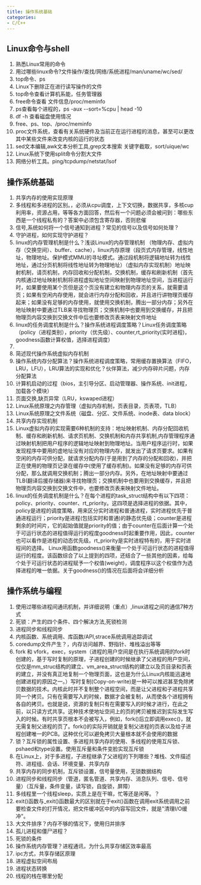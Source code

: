 ```yaml
---
title: 操作系统基础
categories: 
- C/C++
---
```



## Linux命令与shell
1. 熟悉Linux常用的命令
2. 用过哪些linux命令?文件操作/查找/网络/系统进程/man/uname/wc/sed/
3. top命令、ps
4. Linux下删除正在进行读写操作的文件
5. top命令查看计算机系能，任务管理器
23.	free命令查看 文件信息/proc/meminfo
24.	ps查看每个进程的，ps -aux --sort=%cpu | head -10
25.	df -h 查看磁盘使用情况
26.	free、ps、top、/proc/meminfo
34.	proc文件系统，查看有关系统硬件及当前正在运行进程的消息，甚至可以更改其中某些文件来改变内核的运行的状态
35.	sed文本编辑,awk文本分析工具,grep文本搜索 关键字截取，sort/uique/wc
83.	Linux系统下使用split命令分割大文件
84.	网络分析工具。ping/tcpdump/netstat/lsof

## 操作系统基础
1. 共享内存的使用实现原理
2. 多线程和多进程的区别。，必须从cpu调度，上下文切换，数据共享，多核cup利用率，资源占用，等等各方面回答，然后有一个问题必须会被问到：哪些东西是一个线程私有的？答案中必须包含寄存器，否则悲催
3. 信号,系统如何将一个信号通知到进程？常见的信号以及信号如何处理？
4. 守护进程，如何实现守护进程？
5. linux的内存管理机制是什么？浅谈Linux的内存管理机制 （物理内存、虚拟内存（交换空间）、buffer、cache），linux内存原理（段页式内存管理，线性地址，物理地址。保护模式MMU的寻址模式。通过段机制将逻辑地址转为线性地址，通过分页机制将线性地址转为物理地址）（虚拟内存实现机制）地址映射机制，请页机制，内存回收和分配机制，交换机制，缓存和刷新机制（首先内核通过地址映射机制将进程虚拟地址空间映射到物理地址空间，当进程运行时，如果要使用某个页但是这个页没有建立和物理内存页的关系，就需要请页；如果有空闲内存使用，就会进行内存分配和回收，并且进行讲物理页缓存起来；如果没有足够的内存使用，就使用交换机制，腾出一部分内存；另外在地址映射中要通过TLB来寻找物理页；交换机制中也要用到交换缓存，并且把物理页内容交换到交换文件中后也要修改页表来映射文件地址
8. linux的任务调度机制是什么？操作系统进程调度策略？Linux任务调度策略（policy（进程类别），priority（优先级）、counter,rt_priority(实时进程)，goodness函数计算权值，选择进程调度）
9. 
9. 简述现代操作系统虚拟内存机制
10. 操作系统内存分配算法？操作系统进程调度策略，常用缓存置换算法（FIFO，LRU，LFU），LRU算法的实现和优化？伙伴算法，减少内存碎片问题，内存分配算法
11. 计算机启动的过程（bios，主引导分区、启动管理器、操作系统、init进程，加载各个模块）
12. 页面交换,缺页异常（LRU，kswaped进程）
13. Linux系统原理之内存管理（虚拟内存机制，页表目录，页表项，TLB）
80.	Linux系统原理之文件系统（磁盘、分区、文件系统、inode表、data block）
83.	共享内存实现机制
84.	Linux虚拟内存的实现需要6种机制的支持：地址映射机制、内存分配回收机制、缓存和刷新机制、请求页机制、交换机制和内存共享机制,内存管理程序通过映射机制把用户程序的逻辑地址映射到物理地址。当用户程序运行时，如果发现程序中要用的虚地址没有对应的物理内存，就发出了请求页要求。如果有空闲的内存可供分配，就请求分配内存(于是用到了内存的分配和回收)，并把正在使用的物理页记录在缓存中(使用了缓存机制)。如果没有足够的内存可供分配，那么就调用交换机制；腾出一部分内存。另外，在地址映射中要通过TLB(翻译后援存储器)来寻找物理页；交换机制中也要用到交换缓存，并且把物理页内容交换到交换文件中，也要修改页表来映射文件地址。
85.	linux的任务调度机制是什么？在每个进程的task_struct结构中有以下四项：policy、priority、counter、rt_priority。这四项是选择进程的依据。其中，policy是进程的调度策略，用来区分实时进程和普通进程，实时进程优先于普通进程运行；priority是进程(包括实时和普通)的静态优先级；counter是进程剩余的时间片，它的起始值就是priority的值；由于counter在后面计算一个处于可运行状态的进程值得运行的程度goodness时起重要作用，因此，counter 也可以看作是进程的动态优先级。rt_priority是实时进程特有的，用于实时进程间的选择。 Linux用函数goodness()来衡量一个处于可运行状态的进程值得运行的程度。该函数综合了以上提到的四项，还结合了一些其他的因素，给每个处于可运行状态的进程赋予一个权值(weight)，调度程序以这个权值作为选择进程的唯一依据。关于goodness()的情况在后面将会详细分析


## 操作系统与编程
1. 使用过哪些进程间通讯机制，并详细说明（重点）,linux进程之间的通信7种方式
2. 死锁：产生的四个条件、四个解决方法,死锁检测
3. 进程同步和线程同步
4. 内核函数、系统调用、库函数/API,strace系统调用追踪调试
5. coredump文件产生？，内存访问越界、野指针、堆栈溢出等等
6. fork 和 vfork，exec，system（进程的用户空间是在执行系统调用的fork时创建的，基于写时复制的原理，子进程创建的时候继承了父进程的用户空间，仅仅是mm_struc结构的建立、vm_area_struct结构的建立以及页目录和页表的建立，并没有真正地复制一个物理页面，这也是为什么Linux内核能迅速地创建进程的原因之一。）写时复制(Copy-on-write)是一种可以推迟甚至免除拷贝数据的技术。内核此时并不复制整个进程空间，而是让父进程和子进程共享同一个拷贝。只有在需要写入的时候，数据才会被复制，从而使各个进程拥有各自的拷贝。也就是说，资源的复制只有在需要写入的时候才进行，在此之前，以只读方式共享。这种技术使地址空间上的页的拷贝被推迟到实际发生写入的时候。有时共享页根本不会被写入，例如，fork()后立即调用exec()，就无需复制父进程的页了。fork()的实际开销就是复制父进程的页表以及给子进程创建唯一的PCB。这种优化可以避免拷贝大量根本就不会使用的数据
7. 锁？互斥锁的属性设置、多进程共享内存的使用、多线程的使用互斥锁、pshaed和type设置。使用互斥量和条件变脸实现互斥锁
8. 在Linux上，对于多进程，子进程继承了父进程的下列哪些？堆栈、文件描述符、进程组、会话、环境变量、共享内存
9. 共享内存的同步机制，互斥锁设置，信号量使用，无锁数据结构 
78.	进程同步和线程同步（管道，匿名管道、共享内存、消息队列、信号、信号量）（互斥量，条件变量，读写锁，自旋锁，屏障）
79.	多线程里一个线程sleep，实质上是在干嘛，忙等还是闲等。？
80.	exit()函数与_exit()函数最大的区别就在于exit()函数在调用exit系统调用之前要检查文件的打开情况，把文件缓冲区中的内容写回文件，就是"清理I/O缓冲"。
1. 大文件排序？内存不够的情况下，使用归并排序
2. 孤儿进程和僵尸进程？
3. 死锁的条件
4. 操作系统内存管理？进程通讯，为什么共享存储区效率最高
5. ipc方式，共享存储区原理
6. 进程虚拟空间布局
7. 进程状态转换
8. 线程的栈在哪里分配
